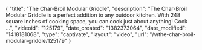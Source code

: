 {
    "title": "The Char-Broil Modular Griddle",
    "description": "The Char-Broil Modular Griddle is a perfect addition to any outdoor kitchen. With 248 square inches of cooking space, you can cook just about anything! Cook ...",
    "videoid": "125179",
    "date_created": "1382373064",
    "date_modified": "1418181068",
    "type": "captivate",
    "layout": "video",
    "url": "\/v\/the-char-broil-modular-griddle\/125179"
}